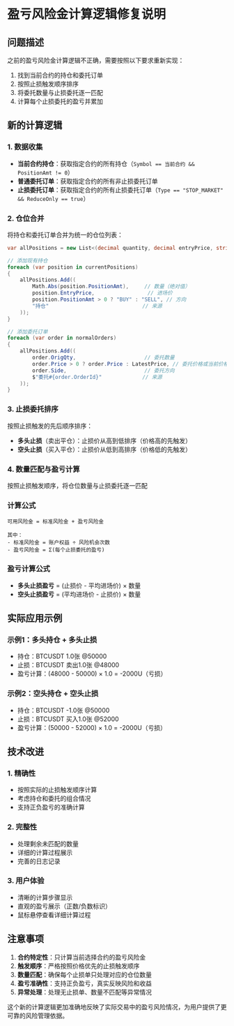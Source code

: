 # 盈亏风险金计算逻辑修复说明

## 问题描述
之前的盈亏风险金计算逻辑不正确，需要按照以下要求重新实现：
1. 找到当前合约的持仓和委托订单
2. 按照止损触发顺序排序
3. 将委托数量与止损委托逐一匹配
4. 计算每个止损委托的盈亏并累加

## 新的计算逻辑

### 1. 数据收集
- **当前合约持仓**：获取指定合约的所有持仓（`Symbol == 当前合约 && PositionAmt != 0`）
- **普通委托订单**：获取指定合约的所有非止损委托订单
- **止损委托订单**：获取指定合约的所有止损委托订单（`Type == "STOP_MARKET" && ReduceOnly == true`）

### 2. 仓位合并
将持仓和委托订单合并为统一的仓位列表：
```csharp
var allPositions = new List<(decimal quantity, decimal entryPrice, string side, string source)>();

// 添加现有持仓
foreach (var position in currentPositions)
{
    allPositions.Add((
        Math.Abs(position.PositionAmt),     // 数量（绝对值）
        position.EntryPrice,                 // 进场价
        position.PositionAmt > 0 ? "BUY" : "SELL", // 方向
        "持仓"                              // 来源
    ));
}

// 添加委托订单
foreach (var order in normalOrders)
{
    allPositions.Add((
        order.OrigQty,                      // 委托数量
        order.Price > 0 ? order.Price : LatestPrice, // 委托价格或当前价格
        order.Side,                         // 委托方向
        $"委托#{order.OrderId}"             // 来源
    ));
}
```

### 3. 止损委托排序
按照止损触发的先后顺序排序：
- **多头止损**（卖出平仓）：止损价从高到低排序（价格高的先触发）
- **空头止损**（买入平仓）：止损价从低到高排序（价格低的先触发）

### 4. 数量匹配与盈亏计算
按照止损触发顺序，将仓位数量与止损委托逐一匹配

### 计算公式
```
可用风险金 = 标准风险金 + 盈亏风险金

其中：
- 标准风险金 = 账户权益 ÷ 风险机会次数
- 盈亏风险金 = Σ(每个止损委托的盈亏)
```

### 盈亏计算公式
- **多头止损盈亏** = (止损价 - 平均进场价) × 数量
- **空头止损盈亏** = (平均进场价 - 止损价) × 数量

## 实际应用示例

### 示例1：多头持仓 + 多头止损
- 持仓：BTCUSDT 1.0张 @50000
- 止损：BTCUSDT 卖出1.0张 @48000
- 盈亏计算：(48000 - 50000) × 1.0 = -2000U（亏损）

### 示例2：空头持仓 + 空头止损
- 持仓：BTCUSDT -1.0张 @50000
- 止损：BTCUSDT 买入1.0张 @52000
- 盈亏计算：(50000 - 52000) × 1.0 = -2000U（亏损）

## 技术改进

### 1. 精确性
- 按照实际的止损触发顺序计算
- 考虑持仓和委托的组合情况
- 支持正负盈亏的准确计算

### 2. 完整性
- 处理剩余未匹配的数量
- 详细的计算过程展示
- 完善的日志记录

### 3. 用户体验
- 清晰的计算步骤显示
- 直观的盈亏展示（正数/负数标识）
- 鼠标悬停查看详细计算过程

## 注意事项

1. **合约特定性**：只计算当前选择合约的盈亏风险金
2. **触发顺序**：严格按照价格优先的止损触发顺序
3. **数量匹配**：确保每个止损单只处理对应的仓位数量
4. **盈亏准确性**：支持正负盈亏，真实反映风险和收益
5. **异常处理**：处理无止损单、数量不匹配等异常情况

这个新的计算逻辑更加准确地反映了实际交易中的盈亏风险情况，为用户提供了更可靠的风险管理依据。 